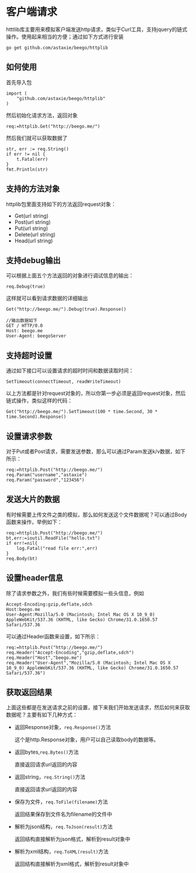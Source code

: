 # 客户端请求
htttlib库主要用来模拟客户端发送http请求，类似于Curl工具，支持jquery的链式操作。使用起来相当的方便；通过如下方式进行安装

	go get github.com/astaxie/beego/httplib

## 如何使用
首先导入包

	import (
		"github.com/astaxie/beego/httplib"
	)	

然后初始化请求方法，返回对象

	req:=httplib.Get("http://beego.me/")

然后我们就可以获取数据了

	str, err := req.String()
	if err != nil {
		t.Fatal(err)
	}
	fmt.Println(str)
	
## 支持的方法对象
httplib包里面支持如下的方法返回request对象：

- Get(url string)
- Post(url string)
- Put(url string)
- Delete(url string)
- Head(url string)

## 支持debug输出
可以根据上面五个方法返回的对象进行调试信息的输出：

	req.Debug(true)
	
这样就可以看到请求数据的详细输出
	
	Get("http://beego.me/").Debug(true).Response()
	
	//输出数据如下
	GET / HTTP/0.0
	Host: beego.me
	User-Agent: beegoServer
	
## 支持超时设置
通过如下接口可以设置请求的超时时间和数据读取时间：

	SetTimeout(connectTimeout, readWriteTimeout)

以上方法都是针对request对象的，所以你第一步必须是返回request对象，然后链式操作，类似这样的代码：

	Get("http://beego.me/").SetTimeout(100 * time.Second, 30 * time.Second).Response()
	
## 设置请求参数
对于Put或者Post请求，需要发送参数，那么可以通过Param发送k/v数据，如下所示：

	req:=httplib.Post("http://beego.me/")
	req.Param("username","astaxie")
	req.Param("password","123456")
	
## 发送大片的数据
有时候需要上传文件之类的模拟，那么如何发送这个文件数据呢？可以通过Body函数来操作，举例如下：
	
	req:=httplib.Post("http://beego.me/")
	bt,err:=ioutil.ReadFile("hello.txt")
	if err!=nil{
		log.Fatal("read file err:",err)
	}
	req.Body(bt)
	
## 设置header信息
除了请求参数之外，我们有些时候需要模拟一些头信息，例如

	Accept-Encoding:gzip,deflate,sdch
	Host:beego.me
	User-Agent:Mozilla/5.0 (Macintosh; Intel Mac OS X 10_9_0) AppleWebKit/537.36 (KHTML, like Gecko) Chrome/31.0.1650.57 Safari/537.36
	
可以通过Header函数来设置，如下所示：

	req:=httplib.Post("http://beego.me/")
	req.Header("Accept-Encoding","gzip,deflate,sdch")
	req.Header("Host","beego.me")
	req.Header("User-Agent","Mozilla/5.0 (Macintosh; Intel Mac OS X 10_9_0) AppleWebKit/537.36 (KHTML, like Gecko) Chrome/31.0.1650.57 Safari/537.36")
	
## 获取返回结果
上面这些都是在发送请求之前的设置，接下来我们开始发送请求，然后如何来获取数据呢？主要有如下几种方式：
- 返回Response对象，`req.Response()`方法

	这个是http.Response对象，用户可以自己读取body的数据等。

- 返回bytes,`req.Bytes()`方法

	直接返回请求url返回的内容

- 返回string，`req.String()`方法

	直接返回请求url返回的内容
	
- 保存为文件，`req.ToFile(filename)`方法

	返回结果保存到文件名为filename的文件中
	
- 解析为json结构，`req.ToJson(result)`方法

	返回结构直接解析为json格式，解析到result对象中
	
- 解析为xml结构，`req.ToXML(result)`方法

	返回结构直接解析为xml格式，解析到result对象中	